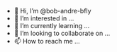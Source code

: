 - 👋 Hi, I’m @bob-andre-bfly
- 👀 I’m interested in ...
- 🌱 I’m currently learning ...
- 💞️ I’m looking to collaborate on ...
- 📫 How to reach me ...

<!---
bob-andre-bfly/bob-andre-bfly is a ✨ special ✨ repository because its `README.md` (this file) appears on your GitHub profile.
You can click the Preview link to take a look at your changes.
--->
